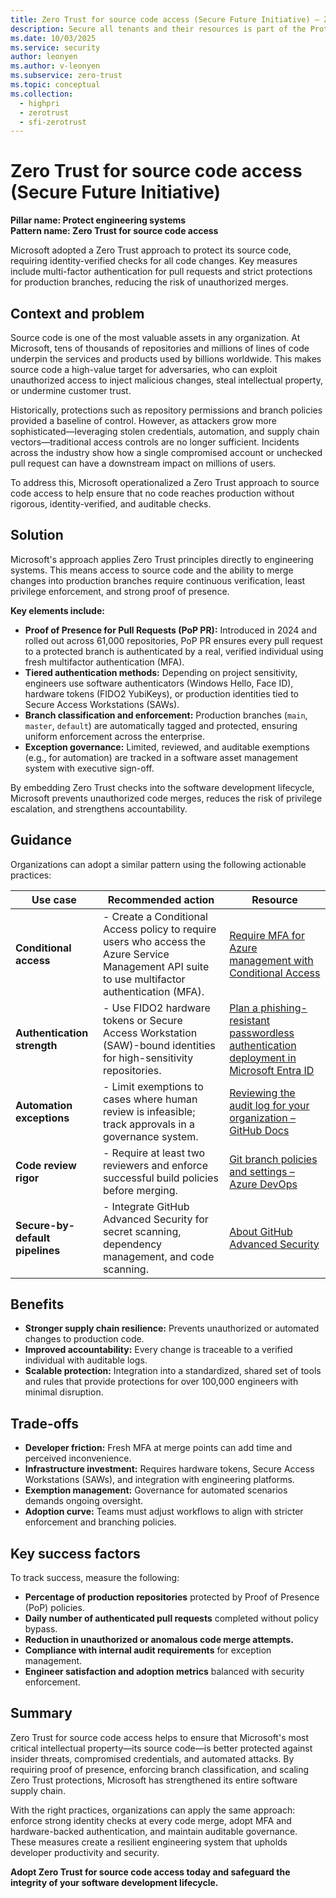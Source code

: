 ```yaml
---
title: Zero Trust for source code access (Secure Future Initiative) – Zero Trust 
description: Secure all tenants and their resources is part of the Protect engineering systems pillar of the Secure Future Initiative (SFI), which focuses on reducing attack surface and lateral movement risk by enforcing strict tenant governance, modernizing platform dependencies, and isolating production access. It emphasizes Zero Trust by default, ensuring that every tenant, system, and user operates under minimum necessary access and hardened boundaries. 
ms.date: 10/03/2025
ms.service: security
author: leonyen
ms.author: v-leonyen
ms.subservice: zero-trust
ms.topic: conceptual
ms.collection:
  - highpri
  - zerotrust
  - sfi-zerotrust
---
```


# Zero Trust for source code access (Secure Future Initiative)

**Pillar name: Protect engineering systems**<br />
**Pattern name: Zero Trust for source code access**

Microsoft adopted a Zero Trust approach to protect its source code, requiring identity-verified checks for all code changes. Key measures include multi-factor authentication for pull requests and strict protections for production branches, reducing the risk of unauthorized merges.

## Context and problem
Source code is one of the most valuable assets in any organization. At Microsoft, tens of thousands of repositories and millions of lines of code underpin the services and products used by billions worldwide. This makes source code a high-value target for adversaries, who can exploit unauthorized access to inject malicious changes, steal intellectual property, or undermine customer trust.

Historically, protections such as repository permissions and branch policies provided a baseline of control. However, as attackers grow more sophisticated—leveraging stolen credentials, automation, and supply chain vectors—traditional access controls are no longer sufficient. Incidents across the industry show how a single compromised account or unchecked pull request can have a downstream impact on millions of users. 

To address this, Microsoft operationalized a Zero Trust approach to source code access to help ensure that no code reaches production without rigorous, identity-verified, and auditable checks.

## Solution

Microsoft's approach applies Zero Trust principles directly to engineering systems. This means access to source code and the ability to merge changes into production branches require continuous verification, least privilege enforcement, and strong proof of presence.

**Key elements include:**

- **Proof of Presence for Pull Requests (PoP PR):** Introduced in 2024 and rolled out across 61,000 repositories, PoP PR ensures every pull request to a protected branch is authenticated by a real, verified individual using fresh multifactor authentication (MFA).  
- **Tiered authentication methods:** Depending on project sensitivity, engineers use software authenticators (Windows Hello, Face ID), hardware tokens (FIDO2 YubiKeys), or production identities tied to Secure Access Workstations (SAWs).  
- **Branch classification and enforcement:** Production branches (`main`, `master`, `default`) are automatically tagged and protected, ensuring uniform enforcement across the enterprise.  
- **Exception governance:** Limited, reviewed, and auditable exemptions (e.g., for automation) are tracked in a software asset management system with executive sign-off.  

By embedding Zero Trust checks into the software development lifecycle, Microsoft prevents unauthorized code merges, reduces the risk of privilege escalation, and strengthens accountability.
  

## Guidance
Organizations can adopt a similar pattern using the following actionable practices:

| **Use case** | **Recommended action** | **Resource** |
|---------------|------------------------|----------------|
| **Conditional access** | - Create a Conditional Access policy to require users who access the Azure Service Management API suite to use multifactor authentication (MFA). | [Require MFA for Azure management with Conditional Access](/entra/identity/conditional-access/policy-old-require-mfa-azure-mgmt) |
| **Authentication strength** | - Use FIDO2 hardware tokens or Secure Access Workstation (SAW)-bound identities for high-sensitivity repositories. | [Plan a phishing-resistant passwordless authentication deployment in Microsoft Entra ID](/entra/identity/authentication/how-to-deploy-phishing-resistant-passwordless-authentication) |
| **Automation exceptions** | - Limit exemptions to cases where human review is infeasible; track approvals in a governance system. | [Reviewing the audit log for your organization – GitHub Docs](https://docs.github.com/en/organizations/keeping-your-organization-secure/managing-security-settings-for-your-organization/reviewing-the-audit-log-for-your-organization) |
| **Code review rigor** | - Require at least two reviewers and enforce successful build policies before merging. | [Git branch policies and settings – Azure DevOps](/azure/devops/repos/git/branch-policies) |
| **Secure-by-default pipelines** | - Integrate GitHub Advanced Security for secret scanning, dependency management, and code scanning. | [About GitHub Advanced Security](https://docs.github.com/en/get-started/learning-about-github/about-github-advanced-security) |


## Benefits 
- **Stronger supply chain resilience:** Prevents unauthorized or automated changes to production code.  
- **Improved accountability:** Every change is traceable to a verified individual with auditable logs.  
- **Scalable protection:** Integration into a standardized, shared set of tools and rules that provide protections for over 100,000 engineers with minimal disruption.  

## Trade-offs 
- **Developer friction:** Fresh MFA at merge points can add time and perceived inconvenience.  
- **Infrastructure investment:** Requires hardware tokens, Secure Access Workstations (SAWs), and integration with engineering platforms.  
- **Exemption management:** Governance for automated scenarios demands ongoing oversight.  
- **Adoption curve:** Teams must adjust workflows to align with stricter enforcement and branching policies.  

## Key success factors

To track success, measure the following:

- **Percentage of production repositories** protected by Proof of Presence (PoP) policies.  
- **Daily number of authenticated pull requests** completed without policy bypass.  
- **Reduction in unauthorized or anomalous code merge attempts.**  
- **Compliance with internal audit requirements** for exception management.  
- **Engineer satisfaction and adoption metrics** balanced with security enforcement.  

## Summary

Zero Trust for source code access helps to ensure that Microsoft's most critical intellectual property—its source code—is better protected against insider threats, compromised credentials, and automated attacks. By requiring proof of presence, enforcing branch classification, and scaling Zero Trust protections, Microsoft has strengthened its entire software supply chain.

With the right practices, organizations can apply the same approach: enforce strong identity checks at every code merge, adopt MFA and hardware-backed authentication, and maintain auditable governance. These measures create a resilient engineering system that upholds developer productivity and security.

**Adopt Zero Trust for source code access today and safeguard the integrity of your software development lifecycle.**

